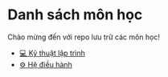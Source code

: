 # Danh sách môn học

Chào mừng đến với repo lưu trữ các môn học!

- [💻 Kỹ thuật lập trình](https://github.com/HuynhTien26/Subject/tree/KTLT)
- [⚙️ Hệ điều hành](https://github.com/HuynhTien26/Subject/tree/Operating-Systems)

